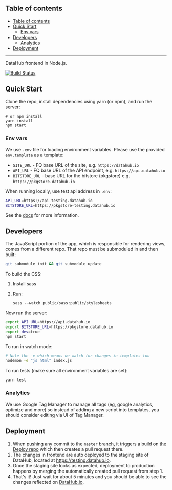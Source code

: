 ## Table of contents
- [Table of contents](#table-of-contents)
- [Quick Start](#quick-start)
  - [Env vars](#env-vars)
- [Developers](#developers)
  - [Analytics](#analytics)
- [Deployment](#deployment)

---

DataHub frontend in Node.js.

[![Build Status](https://travis-ci.org/datopian/frontend.svg?branch=master)](https://travis-ci.org/datahq/frontend)

## Quick Start

Clone the repo, install dependencies using yarn (or npm), and run the server:

```
# or npm install
yarn install
npm start
```

### Env vars

We use `.env` file for loading environment variables. Please use the provided `env.template` as a template:

* `SITE_URL` - FQ base URL of the site, e.g. `https://datahub.io`
* `API_URL` - FQ base URL of the API endpoint, e.g. `https://api.datahub.io`
* `BITSTORE_URL` - base URL for the bitstore (pkgstore) e.g. `https://pkgstore.datahub.io`

When running locally, use test api address in `.env`:

```bash
API_URL=https://api-testing.datahub.io
BITSTORE_URL=https://pkgstore-testing.datahub.io
```

See the [docs](http://docs.datahub.io/developers/) for more information.

## Developers

The JavaScript portion of the app, which is responsible for rendering views,
 comes from a different repo. That repo must be submoduled in and then built:

```bash
git submodule init && git submodule update
```

To build the CSS:

1. Install sass
2. Run:

   `sass --watch public/sass:public/stylesheets`

Now run the server:

```bash
export API_URL=https://api.datahub.io
export BITSTORE_URL=https://pkgstore.datahub.io
export dev=true
npm start
```

To run in watch mode:

```bash
# Note the -e which means we watch for changes in templates too
nodemon -e "js html" index.js
```

To run tests (make sure all environment variables are set):

```bash
yarn test
```

### Analytics

We use Google Tag Manager to manage all tags (eg, google analytics, optimize and more) so instead of adding a new script into templates, you should consider editing via UI of Tag Manager.

## Deployment

1. When pushing any commit to the `master` branch, it triggers a build on [the Deploy repo](https://github.com/datopian/deploy/pulls) which then creates a pull request there.
2. The changes in frontend are auto deployed to the staging site of DataHub, located at https://testing.datahub.io.
3. Once the staging site looks as expected, deployment to production happens by merging the automatically created pull request from step 1.
4. That's it! Just wait for about 5 minutes and you should be able to see the changes reflected on [DataHub.io](https://datahub.io).
